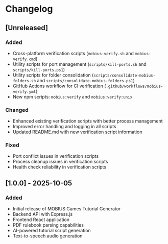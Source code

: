 # Changelog

## [Unreleased]

### Added
- Cross-platform verification scripts (`mobius-verify.sh` and `mobius-verify.cmd`)
- Utility scripts for port management (`scripts/kill-ports.sh` and `scripts/kill-ports.ps1`)
- Utility scripts for folder consolidation (`scripts/consolidate-mobius-folders.sh` and `scripts/consolidate-mobius-folders.ps1`)
- GitHub Actions workflow for CI verification (`.github/workflows/mobius-verify.yml`)
- New npm scripts: `mobius:verify` and `mobius:verify:unix`

### Changed
- Enhanced existing verification scripts with better process management
- Improved error handling and logging in all scripts
- Updated README.md with new verification script information

### Fixed
- Port conflict issues in verification scripts
- Process cleanup issues in verification scripts
- Health check reliability in verification scripts

## [1.0.0] - 2025-10-05

### Added
- Initial release of MOBIUS Games Tutorial Generator
- Backend API with Express.js
- Frontend React application
- PDF rulebook parsing capabilities
- AI-powered tutorial script generation
- Text-to-speech audio generation